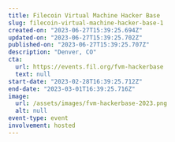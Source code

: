 ```yaml
---
title: Filecoin Virtual Machine Hacker Base
slug: filecoin-virtual-machine-hacker-base-1
created-on: "2023-06-27T15:39:25.694Z"
updated-on: "2023-06-27T15:39:25.702Z"
published-on: "2023-06-27T15:39:25.707Z"
description: "Denver, CO"
cta:
  url: https://events.fil.org/fvm-hackerbase
  text: null
start-date: "2023-02-28T16:39:25.712Z"
end-date: "2023-03-01T16:39:25.716Z"
image:
  url: /assets/images/fvm-hackerbase-2023.png
  alt: null
event-type: event
involvement: hosted
---
```

